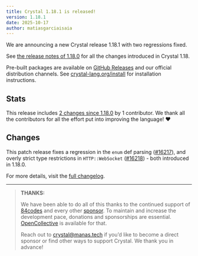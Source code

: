 ```yaml
---
title: Crystal 1.18.1 is released!
version: 1.18.1
date: 2025-10-17
author: matiasgarciaisaia
---
```


We are announcing a new Crystal release 1.18.1 with two regressions fixed.

See [the release notes of 1.18.0](/2025/10/14/1.18.0-released/) for all the changes introduced in Crystal 1.18.

Pre-built packages are available on [GitHub
Releases](https://github.com/crystal-lang/crystal/releases/tag/1.18.1) and our
official distribution channels. See
[crystal-lang.org/install](https://crystal-lang.org/install/) for installation
instructions.

## Stats

This release includes [2 changes since
1.18.0](https://github.com/crystal-lang/crystal/pulls?q=is%3Apr+milestone%3A1.18.1)
by 1 contributor.  We thank all the contributors for all the effort put into
improving the language! ❤️

## Changes

This patch release fixes a regression in the `enum` def parsing ([#16217]), and
overly strict type restrictions in `HTTP::WebSocket` ([#16218]) - both introduced
in 1.18.0.

For more details, visit the [full
changelog](https://github.com/crystal-lang/crystal/releases/tag/1.18.1).

[#16217]: https://github.com/crystal-lang/crystal/pull/16217
[#16218]: https://github.com/crystal-lang/crystal/pull/16218

---

> **THANKS:**
>
> We have been able to do all of this thanks to the continued support of
> [84codes](https://www.84codes.com/) and every other [sponsor](/sponsors).  To
> maintain and increase the development pace, donations and sponsorships are
> essential.  [OpenCollective](https://opencollective.com/crystal-lang) is
> available for that.
>
> Reach out to [crystal@manas.tech](mailto:crystal@manas.tech) if you’d like to
> become a direct sponsor or find other ways to support Crystal. We thank you in
> advance!
